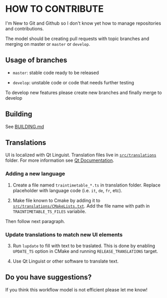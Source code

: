 # HOW TO CONTRIBUTE

I'm New to Git and Github so I don't know yet how to manage repositories and contributions.

The model should be creating pull requests with topic branches and merging on master or `master` or `develop`.


## Usage of branches

- `master`: stable code ready to be released

- `develop`: unstable code or code that needs further testing

To develop new features please create new branches and finally merge to develop

## Building

See [BUILDING.md](BUILDING.md)

## Translations

UI is localized with Qt Linguist.
Translation files live in [`src/translations`](src/translations) folder.
For more information see [Qt Documentation](https://doc.qt.io/qt-5/linguist-overview.html).

### Adding a new language

1. Create a file named `traintimetable_*.ts` in translation folder.
Replace placeholder with language code (i.e. `it`, `de`, `fr`, etc).

2. Make file known to Cmake by adding it to
[`src/translations/CMakeLists.txt`](src/translations/CMakeLists.txt).
Add the file name with path in `TRAINTIMETABLE_TS_FILES` variabile.

Then follow next paragraph.

### Update translations to match new UI elements

3. Run `lupdate` to fill with text to be traslated.
This is done by enabling `UPDATE_TS` option in CMake and
running `RELEASE_TRANSLATIONS` target.

4. Use Qt Linguist or other software to translate text.


## Do you have suggestions?
If you think this workflow model is not efficient please let me know!
